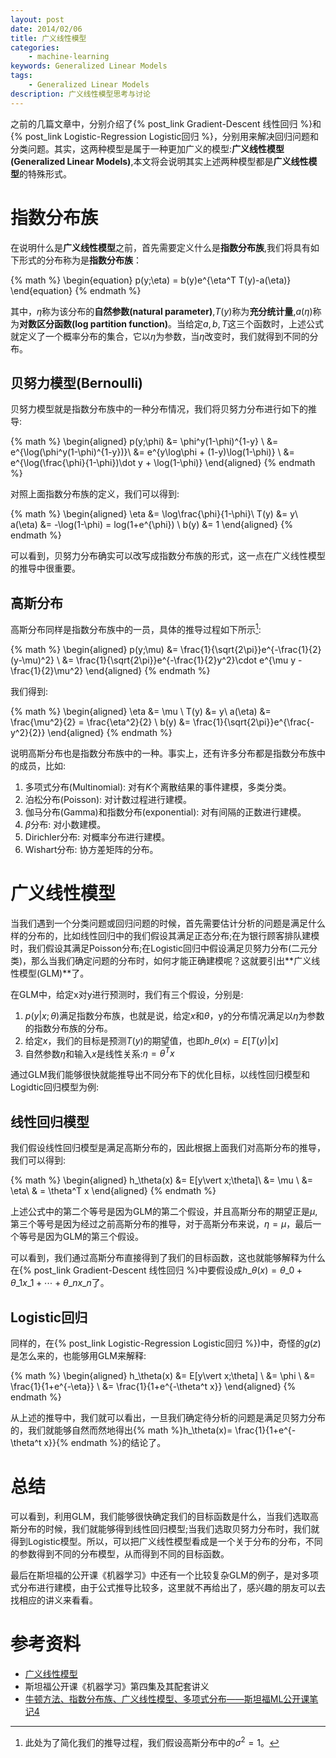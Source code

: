 ```yaml
---
layout: post
date: 2014/02/06
title: 广义线性模型
categories: 
    - machine-learning
keywords: Generalized Linear Models
tags: 
    - Generalized Linear Models
description: 广义线性模型思考与讨论
---
```


之前的几篇文章中，分别介绍了{% post_link Gradient-Descent 线性回归 %}和{% post_link Logistic-Regression  Logistic回归 %}，分别用来解决回归问题和分类问题。其实，这两种模型是属于一种更加广义的模型:**广义线性模型(Generalized Linear Models)**,本文将会说明其实上述两种模型都是**广义线性模型**的特殊形式。

# 指数分布族

在说明什么是**广义线性模型**之前，首先需要定义什么是**指数分布族**,我们将具有如下形式的分布称为是**指数分布族**：

{% math %}
\begin{equation}
p(y;\eta) = b(y)e^{\eta^T T(y)-a(\eta)}
\end{equation}
{% endmath %}

其中，$\eta$称为该分布的**自然参数(natural parameter)**,$T(y)$称为**充分统计量**,$a(\eta)$称为**对数区分函数(log partition function)**。当给定$a,b,T$这三个函数时，上述公式就定义了一个概率分布的集合，它以$\eta$为参数，当$\eta$改变时，我们就得到不同的分布。

## 贝努力模型(Bernoulli)

贝努力模型就是指数分布族中的一种分布情况，我们将贝努力分布进行如下的推导:

{% math %}
\begin{aligned}
p(y;\phi) &= \phi^y(1-\phi)^{1-y} \\
&= e^{\log(\phi^y(1-\phi)^{1-y})}\\
&= e^{y\log\phi + (1-y)\log(1-\phi)} \\
&= e^{\log(\frac{\phi}{1-\phi})\dot y + \log(1-\phi)}
\end{aligned}
{% endmath %}

对照上面指数分布族的定义，我们可以得到:

{% math %}
\begin{aligned}
\eta &= \log\frac{\phi}{1-\phi}\\
T(y) &= y\\
a(\eta) &= -\log(1-\phi) = log(1+e^{\phi}) \\
b(y) &= 1
\end{aligned}
{% endmath %}

可以看到，贝努力分布确实可以改写成指数分布族的形式，这一点在广义线性模型的推导中很重要。

## 高斯分布

高斯分布同样是指数分布族中的一员，具体的推导过程如下所示[^1]:

{% math %}
\begin{aligned}
p(y;\mu) &= \frac{1}{\sqrt{2\pi}}e^{-\frac{1}{2}(y-\mu)^2} \\
&= \frac{1}{\sqrt{2\pi}}e^{-\frac{1}{2}y^2}\cdot e^{\mu y - \frac{1}{2}\mu^2}
\end{aligned}
{% endmath %}

我们得到:

{% math %}
\begin{aligned}
\eta &= \mu \\
T(y) &= y\\
a(\eta) &= \frac{\mu^2}{2} = \frac{\eta^2}{2} \\
b(y) &= \frac{1}{\sqrt{2\pi}}e^{\frac{-y^2}{2}}
\end{aligned}
{% endmath %}

说明高斯分布也是指数分布族中的一种。事实上，还有许多分布都是指数分布族中的成员，比如:

1. 多项式分布(Multinomial): 对有$K$个离散结果的事件建模，多类分类。
2. 泊松分布(Poisson): 对计数过程进行建模。
3. 伽马分布(Gamma)和指数分布(exponential): 对有间隔的正数进行建模。
4. $\beta$分布: 对小数建模。
5. Dirichler分布: 对概率分布进行建模。
6. Wishart分布: 协方差矩阵的分布。

# 广义线性模型

当我们遇到一个分类问题或回归问题的时候，首先需要估计分析的问题是满足什么样的分布的，比如线性回归中的我们假设其满足正态分布;在为银行顾客排队建模时，我们假设其满足Poisson分布;在Logistic回归中假设满足贝努力分布(二元分类)，那么当我们确定问题的分布时，如何才能正确建模呢？这就要引出**广义线性模型(GLM)**了。

在GLM中，给定x对y进行预测时，我们有三个假设，分别是:

1. $p(y\vert x;\theta)$满足指数分布族，也就是说，给定$x$和$\theta$，y的分布情况满足以$\eta$为参数的指数分布族的分布。
2. 给定$x$，我们的目标是预测$T(y)$的期望值，也即$h\_\theta(x)=E[T(y)\vert x]$
3. 自然参数$\eta$和输入$x$是线性关系:$\eta=\theta^T x$

通过GLM我们能够很快就能推导出不同分布下的优化目标，以线性回归模型和Logidtic回归模型为例:

## 线性回归模型

我们假设线性回归模型是满足高斯分布的，因此根据上面我们对高斯分布的推导，我们可以得到:

{% math %}
\begin{aligned}
h_\theta(x) &= E[y\vert x;\theta]\\
&= \mu \\
&= \eta\\
& = \theta^T x
\end{aligned}
{% endmath %}

上述公式中的第二个等号是因为GLM的第二个假设，并且高斯分布的期望正是$\mu$,第三个等号是因为经过之前高斯分布的推导，对于高斯分布来说，$\eta=\mu$，最后一个等号是因为GLM的第三个假设。

可以看到，我们通过高斯分布直接得到了我们的目标函数，这也就能够解释为什么在{% post_link Gradient-Descent  线性回归 %}中要假设成$h\_\theta(x)=\theta\_0+\theta\_1x\_1+\cdots+\theta\_n x\_n$了。

## Logistic回归

同样的，在{% post_link Logistic-Regression  Logistic回归 %})中，奇怪的$g(z)$是怎么来的，也能够用GLM来解释:


{% math %}
\begin{aligned}
h_\theta(x) &= E[y\vert x;\theta] \\
&= \phi \\
&= \frac{1}{1+e^{-\eta}} \\
&= \frac{1}{1+e^{-\theta^t x}}
\end{aligned}
{% endmath %}

从上述的推导中，我们就可以看出，一旦我们确定待分析的问题是满足贝努力分布的，我们就能够自然而然地得出{% math %}h\_\theta(x)= \frac{1}{1+e^{-\theta^t x}}{% endmath %}的结论了。

# 总结

可以看到，利用GLM，我们能够很快确定我们的目标函数是什么，当我们选取高斯分布的时候，我们就能够得到线性回归模型;当我们选取贝努力分布时，我们就得到Logistic模型。所以，可以把广义线性模型看成是一个关于分布的分布，不同的参数得到不同的分布模型，从而得到不同的目标函数。

最后在斯坦福的公开课《机器学习》中还有一个比较复杂GLM的例子，是对多项式分布进行建模，由于公式推导比较多，这里就不再给出了，感兴趣的朋友可以去找相应的讲义来看看。

# 参考资料

- [广义线性模型](http://blog.sciencenet.cn/blog-520608-709883.html)
- 斯坦福公开课《机器学习》第四集及其配套讲义
- [牛顿方法、指数分布族、广义线性模型、多项式分布——斯坦福ML公开课笔记4](http://blog.csdn.net/stdcoutzyx/article/details/9207047)



[^1]: 此处为了简化我们的推导过程，我们假设高斯分布中的$\sigma^2=1$。



